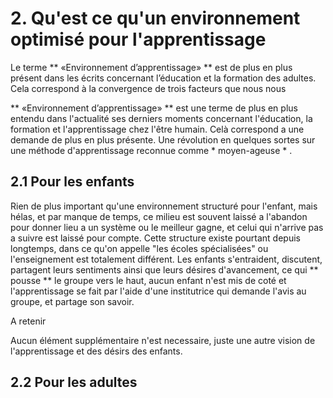 # 2. Qu'est ce qu'un environnement optimisé pour l'apprentissage

Le terme ** «Environnement d’apprentissage» ** est de plus en plus présent dans les écrits concernant l’éducation et la formation des adultes. Cela correspond à la convergence de trois facteurs que nous nous

** «Environnement d’apprentissage» ** est une terme de plus en plus entendu dans l'actualité ses derniers moments concernant l'éducation, la formation et l'apprentissage chez l'être humain.
Celà correspond a une demande de plus en plus présente. Une révolution en quelques sortes sur une méthode d'apprentissage reconnue comme * moyen-ageuse * .


## 2.1 Pour les enfants

Rien de plus important qu'une environnement structuré pour l'enfant, mais hélas, et par manque de temps, ce milieu est souvent laissé a l'abandon pour donner lieu a un système ou le meilleur gagne, et celui qui n'arrive pas a suivre est laissé pour compte.
Cette structure existe pourtant depuis longtemps, dans ce qu'on appelle "les écoles spécialisées" ou l'enseignement est totalement différent.
Les enfants s'entraident, discutent, partagent leurs sentiments ainsi que leurs désires d'avancement, ce qui ** pousse ** le groupe vers le haut, aucun enfant n'est mis de coté et l'apprentissage se fait par l'aide d'une institutrice qui demande l'avis  au groupe, et partage son savoir. 

A retenir

Aucun élément supplémentaire n'est necessaire, juste une autre vision de l'apprentissage et des désirs des enfants.


## 2.2 Pour les adultes